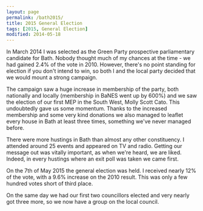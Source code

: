 ```yaml
---
layout: page
permalink: /bath2015/
title: 2015 General Election
tags: [2015, General Election]
modified: 2014-05-18
---
```


In March 2014 I was selected as the Green Party prospective parliamentary candidate for
Bath. Nobody thought much of my chances at the time - we had gained 2.4% of the vote in
2010. However, there's no point standing for election if you don't intend to win, so both
I and the local party decided that we would mount a strong campaign.

The campaign saw a huge increase in membership of the party, both nationally and locally
(membership in BaNES went up by 600%) and we saw the election of our first MEP in
the South West, Molly Scott Cato. This undoubtedly gave us some momentum. Thanks to the
increased membership and some very kind donations we also managed
to leaflet every house in Bath at least three times, something we've never managed
before.

There were more hustings in Bath than almost any other constituency. I attended around
25 events and appeared on TV and radio. Getting our message out was vitally important,
as when we're heard, we are liked. Indeed, in every hustings where an exit poll was
taken we came first.

On the 7th of May 2015 the general election was held. I received nearly 12% of the vote,
with a 9.6% increase on the 2010 result. This was only a few hundred votes short of
third place.

On the same day we had our first two councillors elected and very nearly got three
more, so we now have a group on the local council.



